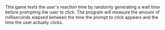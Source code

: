This game tests the user's reaction time by randomly generating a wait time before prompting the user to click. The program will measure the amount of milliseconds elapsed between the time the prompt to click appears and the time the user actually clicks.